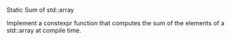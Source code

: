 Static Sum of std::array


Implement a constexpr function that computes the sum of the elements of a std::array at compile time.